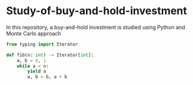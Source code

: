 # Study-of-buy-and-hold-investment
In this repository, a buy-and-hold investment is studied using Python and Monte Carlo approach

```python
from typing import Iterator

def fib(n: int) -> Iterator[int]:
    a, b = 0, 1
    while a < n:
        yield a
        a, b = b, a + b
```
